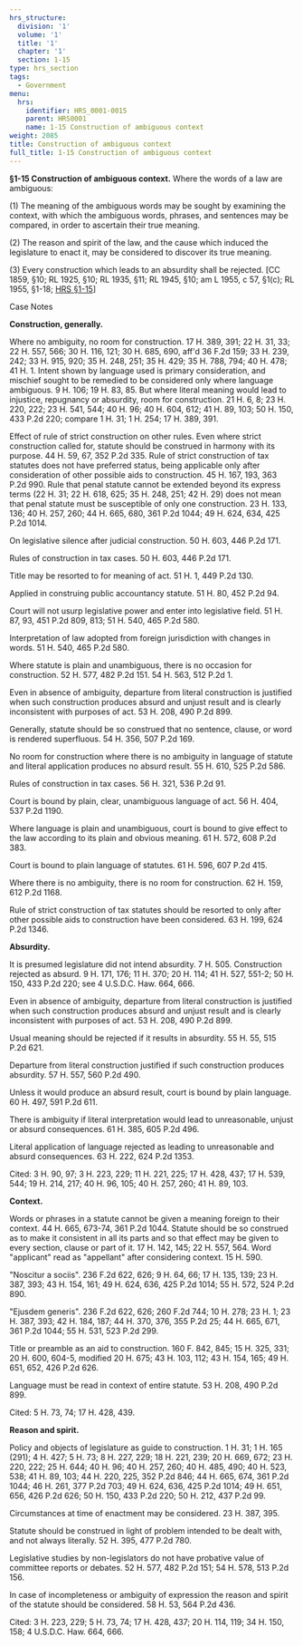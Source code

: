 ```yaml
---
hrs_structure:
  division: '1'
  volume: '1'
  title: '1'
  chapter: '1'
  section: 1-15
type: hrs_section
tags:
  - Government
menu:
  hrs:
    identifier: HRS_0001-0015
    parent: HRS0001
    name: 1-15 Construction of ambiguous context
weight: 2085
title: Construction of ambiguous context
full_title: 1-15 Construction of ambiguous context
---
```

**§1-15 Construction of ambiguous context.** Where the words of a law are ambiguous:

(1) The meaning of the ambiguous words may be sought by examining the context, with which the ambiguous words, phrases, and sentences may be compared, in order to ascertain their true meaning.

(2) The reason and spirit of the law, and the cause which induced the legislature to enact it, may be considered to discover its true meaning.

(3) Every construction which leads to an absurdity shall be rejected. [CC 1859, §10; RL 1925, §10; RL 1935, §11; RL 1945, §10; am L 1955, c 57, §1(c); RL 1955, §1-18; [HRS §1-15](/title-1/chapter-1/section-1-15/)]

Case Notes

**Construction, generally.**

Where no ambiguity, no room for construction. 17 H. 389, 391; 22 H. 31, 33; 22 H. 557, 566; 30 H. 116, 121; 30 H. 685, 690, aff'd 36 F.2d 159; 33 H. 239, 242; 33 H. 915, 920; 35 H. 248, 251; 35 H. 429; 35 H. 788, 794; 40 H. 478; 41 H. 1\. Intent shown by language used is primary consideration, and mischief sought to be remedied to be considered only where language ambiguous. 9 H. 106; 19 H. 83, 85\. But where literal meaning would lead to injustice, repugnancy or absurdity, room for construction. 21 H. 6, 8; 23 H. 220, 222; 23 H. 541, 544; 40 H. 96; 40 H. 604, 612; 41 H. 89, 103; 50 H. 150, 433 P.2d 220; compare 1 H. 31; 1 H. 254; 17 H. 389, 391.

Effect of rule of strict construction on other rules. Even where strict construction called for, statute should be construed in harmony with its purpose. 44 H. 59, 67, 352 P.2d 335\. Rule of strict construction of tax statutes does not have preferred status, being applicable only after consideration of other possible aids to construction. 45 H. 167, 193, 363 P.2d 990\. Rule that penal statute cannot be extended beyond its express terms (22 H. 31; 22 H. 618, 625; 35 H. 248, 251; 42 H. 29) does not mean that penal statute must be susceptible of only one construction. 23 H. 133, 136; 40 H. 257, 260; 44 H. 665, 680, 361 P.2d 1044; 49 H. 624, 634, 425 P.2d 1014.

On legislative silence after judicial construction. 50 H. 603, 446 P.2d 171.

Rules of construction in tax cases. 50 H. 603, 446 P.2d 171.

Title may be resorted to for meaning of act. 51 H. 1, 449 P.2d 130.

Applied in construing public accountancy statute. 51 H. 80, 452 P.2d 94.

Court will not usurp legislative power and enter into legislative field. 51 H. 87, 93, 451 P.2d 809, 813; 51 H. 540, 465 P.2d 580.

Interpretation of law adopted from foreign jurisdiction with changes in words. 51 H. 540, 465 P.2d 580.

Where statute is plain and unambiguous, there is no occasion for construction. 52 H. 577, 482 P.2d 151\. 54 H. 563, 512 P.2d 1.

Even in absence of ambiguity, departure from literal construction is justified when such construction produces absurd and unjust result and is clearly inconsistent with purposes of act. 53 H. 208, 490 P.2d 899.

Generally, statute should be so construed that no sentence, clause, or word is rendered superfluous. 54 H. 356, 507 P.2d 169.

No room for construction where there is no ambiguity in language of statute and literal application produces no absurd result. 55 H. 610, 525 P.2d 586.

Rules of construction in tax cases. 56 H. 321, 536 P.2d 91.

Court is bound by plain, clear, unambiguous language of act. 56 H. 404, 537 P.2d 1190.

Where language is plain and unambiguous, court is bound to give effect to the law according to its plain and obvious meaning. 61 H. 572, 608 P.2d 383.

Court is bound to plain language of statutes. 61 H. 596, 607 P.2d 415.

Where there is no ambiguity, there is no room for construction. 62 H. 159, 612 P.2d 1168.

Rule of strict construction of tax statutes should be resorted to only after other possible aids to construction have been considered. 63 H. 199, 624 P.2d 1346.

**Absurdity.**

It is presumed legislature did not intend absurdity. 7 H. 505\. Construction rejected as absurd. 9 H. 171, 176; 11 H. 370; 20 H. 114; 41 H. 527, 551-2; 50 H. 150, 433 P.2d 220; see 4 U.S.D.C. Haw. 664, 666.

Even in absence of ambiguity, departure from literal construction is justified when such construction produces absurd and unjust result and is clearly inconsistent with purposes of act. 53 H. 208, 490 P.2d 899.

Usual meaning should be rejected if it results in absurdity. 55 H. 55, 515 P.2d 621.

Departure from literal construction justified if such construction produces absurdity. 57 H. 557, 560 P.2d 490.

Unless it would produce an absurd result, court is bound by plain language. 60 H. 497, 591 P.2d 611.

There is ambiguity if literal interpretation would lead to unreasonable, unjust or absurd consequences. 61 H. 385, 605 P.2d 496.

Literal application of language rejected as leading to unreasonable and absurd consequences. 63 H. 222, 624 P.2d 1353.

Cited: 3 H. 90, 97; 3 H. 223, 229; 11 H. 221, 225; 17 H. 428, 437; 17 H. 539, 544; 19 H. 214, 217; 40 H. 96, 105; 40 H. 257, 260; 41 H. 89, 103.

**Context.**

Words or phrases in a statute cannot be given a meaning foreign to their context. 44 H. 665, 673-74, 361 P.2d 1044\. Statute should be so construed as to make it consistent in all its parts and so that effect may be given to every section, clause or part of it. 17 H. 142, 145; 22 H. 557, 564\. Word "applicant" read as "appellant" after considering context. 15 H. 590.

"Noscitur a sociis". 236 F.2d 622, 626; 9 H. 64, 66; 17 H. 135, 139; 23 H. 387, 393; 43 H. 154, 161; 49 H. 624, 636, 425 P.2d 1014; 55 H. 572, 524 P.2d 890.

"Ejusdem generis". 236 F.2d 622, 626; 260 F.2d 744; 10 H. 278; 23 H. 1; 23 H. 387, 393; 42 H. 184, 187; 44 H. 370, 376, 355 P.2d 25; 44 H. 665, 671, 361 P.2d 1044; 55 H. 531, 523 P.2d 299.

Title or preamble as an aid to construction. 160 F. 842, 845; 15 H. 325, 331; 20 H. 600, 604-5, modified 20 H. 675; 43 H. 103, 112; 43 H. 154, 165; 49 H. 651, 652, 426 P.2d 626.

Language must be read in context of entire statute. 53 H. 208, 490 P.2d 899.

Cited: 5 H. 73, 74; 17 H. 428, 439.

**Reason and spirit.**

Policy and objects of legislature as guide to construction. 1 H. 31; 1 H. 165 (291); 4 H. 427; 5 H. 73; 8 H. 227, 229; 18 H. 221, 239; 20 H. 669, 672; 23 H. 220, 222; 25 H. 644; 40 H. 96; 40 H. 257, 260; 40 H. 485, 490; 40 H. 523, 538; 41 H. 89, 103; 44 H. 220, 225, 352 P.2d 846; 44 H. 665, 674, 361 P.2d 1044; 46 H. 261, 377 P.2d 703; 49 H. 624, 636, 425 P.2d 1014; 49 H. 651, 656, 426 P.2d 626; 50 H. 150, 433 P.2d 220; 50 H. 212, 437 P.2d 99.

Circumstances at time of enactment may be considered. 23 H. 387, 395.

Statute should be construed in light of problem intended to be dealt with, and not always literally. 52 H. 395, 477 P.2d 780.

Legislative studies by non-legislators do not have probative value of committee reports or debates. 52 H. 577, 482 P.2d 151; 54 H. 578, 513 P.2d 156.

In case of incompleteness or ambiguity of expression the reason and spirit of the statute should be considered. 58 H. 53, 564 P.2d 436.

Cited: 3 H. 223, 229; 5 H. 73, 74; 17 H. 428, 437; 20 H. 114, 119; 34 H. 150, 158; 4 U.S.D.C. Haw. 664, 666.